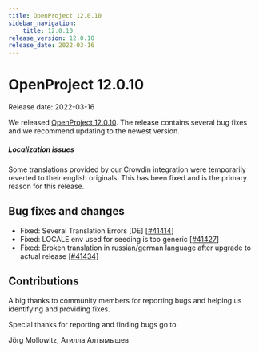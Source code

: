 ```yaml
---
title: OpenProject 12.0.10
sidebar_navigation:
    title: 12.0.10
release_version: 12.0.10
release_date: 2022-03-16
---
```


# OpenProject 12.0.10

Release date: 2022-03-16

We released [OpenProject 12.0.10](https://community.openproject.org/versions/1512).
The release contains several bug fixes and we recommend updating to the newest version.

##### Localization issues

Some translations provided by our Crowdin integration were temporarily reverted to their english originals.
This has been fixed and is the primary reason for this release.

<!--more-->
## Bug fixes and changes

- Fixed: Several Translation Errors [DE] \[[#41414](https://community.openproject.org/wp/41414)\]
- Fixed: LOCALE env used for seeding is too generic \[[#41427](https://community.openproject.org/wp/41427)\]
- Fixed: Broken translation in russian/german language after upgrade to actual release \[[#41434](https://community.openproject.org/wp/41434)\]

## Contributions
A big thanks to community members for reporting bugs and helping us identifying and providing fixes.

Special thanks for reporting and finding bugs go to

Jörg Mollowitz, Атилла Алтымышев
